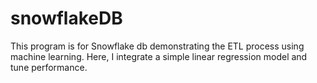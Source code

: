 # snowflakeDB
This program is for Snowflake db demonstrating the ETL process using machine learning. Here, I integrate a simple linear regression model and tune performance. 
